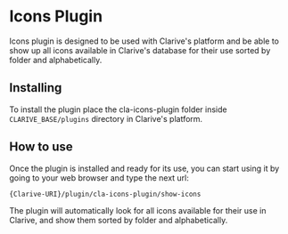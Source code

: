 # Icons Plugin

Icons plugin is designed to be used with Clarive's platform and be able to show
up all icons available in Clarive's database for their use sorted by folder and
alphabetically.

## Installing

To install the plugin place the cla-icons-plugin folder inside `CLARIVE_BASE/plugins`
directory in Clarive's platform.


## How to use

Once the plugin is installed and ready for its use, you can start using it by
going to your web browser and type the next url:

    {Clarive-URI}/plugin/cla-icons-plugin/show-icons

The plugin will automatically look for all icons available for
their use in Clarive, and show them sorted by folder and alphabetically.
